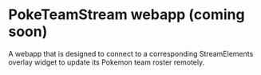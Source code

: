 # PokeTeamStream webapp (coming soon)

A webapp that is designed to connect to a corresponding StreamElements overlay widget to update its Pokemon team roster remotely.

